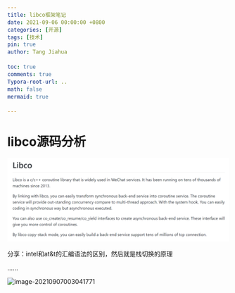 ```yaml
---
title: libco框架笔记
date: 2021-09-06 00:00:00 +0800
categories: [开源]
tags: [技术]
pin: true
author: Tang Jiahua

toc: true
comments: true
Typora-root-url: ..
math: false
mermaid: true

---
```


# libco源码分析

![image-20210906224108890](../assets/blog_res/2021-09-06-libco.assets/image-20210906224108890.png)

分享：intel和at&t的汇编语法的区别，然后就是栈切换的原理

......

![image-20210907003041771](/Users/thomas/Documents/github/tangjiahua.github.io/assets/blog_res/2021-09-06-libco.assets/image-20210907003041771.png)
